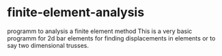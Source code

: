 # finite-element-analysis
programm to analysis a finite element method
This is a very  basic programm for 2d bar elements for finding displacements in elements or to say two dimensional trusses.
